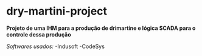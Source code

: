 # dry-martini-project

**Projeto de uma IHM para a produção de drimartine e lógica SCADA para o controle dessa produção**

*Softwares usados:*
-Indusoft
-CodeSys
